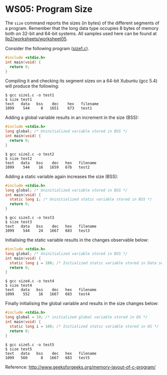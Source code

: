 # WS05: Program Size

The ```size``` command reports the sizes (in bytes) of the different segments of a program.
Remember that the long data type occupies 8 bytes of memory both on 32-bit and 64-bit systems. All samples used here can be found at [llp2/worksheets/worksheet05](../worksheet05).

Consider the following program ([size1.c](size1.c)). 
```c
#include <stdio.h> 
int main(void) { 
  return 0; 
}
```

Compiling it and checking its segment sizes on a 64-bit Xubuntu (gcc 5.4) will produce the following:
```
$ gcc size1.c -o test1 
$ size test1 
text   data   bss    dec    hex   filename 
1099    544     8   1651    673   test1
```

Adding a global variable results in an increment in the size (BSS):
```c
#include <stdio.h> 
long global; /* Uninitialized variable stored in BSS */ 
int main(void) { 
  return 0; 
}
```

```
$ gcc size2.c -o test2 
$ size test2 
text   data   bss    dec   hex   filename 
1099    544    16   1659   67b   test2
```

Adding a static variable again increases the size (BSS):
```c
#include <stdio.h> 
long global; /* Uninitialized variable stored in BSS */ 
int main(void) { 
  static long i; /* Uninitialized static variable stored in BSS */ 
  return 0; 
}
```

```
$ gcc size3.c -o test3 
$ size test3 
text   data   bss    dec   hex   filename 
1099    544    24   1667   683   test3
```

Initialising the static variable results in the changes observable below:

```c
#include <stdio.h>
long global; /* Uninitialized variable stored in BSS */
int main(void) {
  static long i = 100; /* Initialized static variable stored in Data segment */
  return 0;
}
```
```
$ gcc size4.c -o test4
$ size test4
text   data   bss    dec   hex   filename
1099    552    16   1667   683   test4
```

Finally initialising the global variable and results in the size changes below:
```c
#include <stdio.h>
long global = 10; /* initialized global variable stored in DS */
int main(void) {
  static long i = 100; /* Initialized static variable stored in DS */
  return 0;
}
```
```
$ gcc size5.c -o test5
$ size test5
text   data   bss    dec   hex   filename
1099   560      8   1667   683   test5
```

Reference:
http://www.geeksforgeeks.org/memory-layout-of-c-program/
